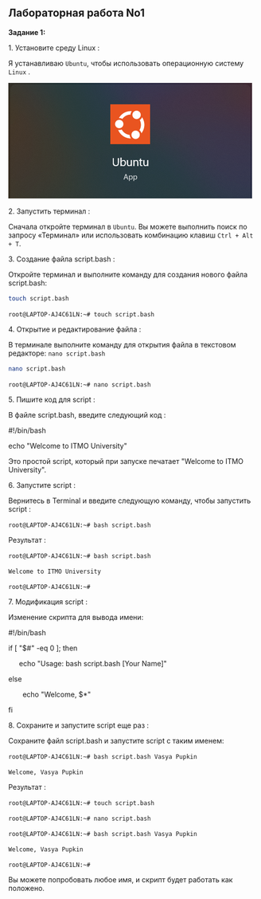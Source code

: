 ﻿## Лабораторная работа No1

**Задание 1:**

1\. Установите среду Linux :

Я устанавливаю `Ubuntu`, чтобы использовать операционную систему `Linux` .

![image](https://github.com/haha523/lab-1.linux/blob/fdcb31455a00e4e6a97fb9052e089b2bb2f124b4/app%20Ubuntu.png)

2\. Запустить терминал :

Сначала откройте терминал в `Ubuntu`. Вы можете выполнить поиск по запросу «Терминал» или использовать комбинацию клавиш `Ctrl + Alt + T`.

3\. Создание файла script.bash :

Откройте терминал и выполните команду для создания нового файла script.bash:

```bash
touch script.bash
```

`root@LAPTOP-AJ4C61LN:~# touch script.bash`

4\. Открытие и редактирование файла :

В терминале выполните команду для открытия файла в текстовом редакторе:  `nano script.bash`

```bash
nano script.bash
```

`root@LAPTOP-AJ4C61LN:~# nano script.bash`

5\. Пишите код для script :

В файле script.bash, введите следующий код :

#!/bin/bash

echo "Welcome to ITMO University"

Это простой script, который при запуске печатает "Welcome to ITMO University".

6\. Запустите script :

Вернитесь в Terminal и введите следующую команду, чтобы запустить script :

`root@LAPTOP-AJ4C61LN:~# bash script.bash`

Результат :

`root@LAPTOP-AJ4C61LN:~# bash script.bash`

`Welcome to ITMO University`

`root@LAPTOP-AJ4C61LN:~#`

7\. Модификация script :

Изменение скрипта для вывода имени:

#!/bin/bash

if [ "$#" -eq 0 ]; then

`   `echo "Usage: bash script.bash [Your Name]"

else

`    `echo "Welcome, $\*"

fi

8\. Сохраните и запустите script еще раз :

Сохраните файл script.bash и запустите script с таким именем:

`root@LAPTOP-AJ4C61LN:~# bash script.bash Vasya Pupkin`

`Welcome, Vasya Pupkin`

Результат :

`root@LAPTOP-AJ4C61LN:~# touch script.bash`

`root@LAPTOP-AJ4C61LN:~# nano script.bash`

`root@LAPTOP-AJ4C61LN:~# bash script.bash Vasya Pupkin`

`Welcome, Vasya Pupkin`

`root@LAPTOP-AJ4C61LN:~#`

Вы можете попробовать любое имя, и скрипт будет работать как положено.

